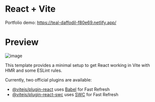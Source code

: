 # React + Vite
Portfolio demo: https://teal-daffodil-f80e69.netlify.app/

# Preview

![image](https://github.com/user-attachments/assets/9fd4e37f-a5b6-4d70-9858-9459f4e1bb82)




This template provides a minimal setup to get React working in Vite with HMR and some ESLint rules.

Currently, two official plugins are available:

- [@vitejs/plugin-react](https://github.com/vitejs/vite-plugin-react/blob/main/packages/plugin-react/README.md) uses [Babel](https://babeljs.io/) for Fast Refresh
- [@vitejs/plugin-react-swc](https://github.com/vitejs/vite-plugin-react-swc) uses [SWC](https://swc.rs/) for Fast Refresh

